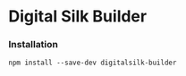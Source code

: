 # Digital Silk Builder

### Installation

```bash{showPrompt}
npm install --save-dev digitalsilk-builder
```
